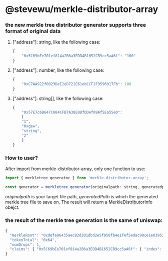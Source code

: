 # @stevewu/merkle-distributor-array

### **the new merkle tree distributor generator supports three format of original data**

1. ["address"]: string, like the following case:

    ```javascript
    {
        "0x5C69bEe701ef814a2B6a3EDD4B1652CB9cc5aA6f": "100"
    }

2. ["address"]: number, like the following case:

    ```javascript
    {
        "0xC7AA922f0823DeE2eD721E61ebCCF2F9596017Fb": 100
    }

3. ["address"]: string[], like the following case:

    ```javascript
    {
        "0x57E7c6B647C004CFB7A38E08fDDef09Af5Ea55eD": 
        [
        "1",
        "0xgew",
        "string",
        "2"
        ]
    }

### **How to user?**

After import from merkle-distributor-array, only one function to use:

```javascript
import { merkletree_generator } from 'merkle-distributor-array';

const generator = merkletree_generator(originalpath: string, generatedpath: string);
```

*originalpath* is your target file path, *generatedPath* is which the generated merkle tree file to save on. The result will return a MerkleDistributorInfo obejct.



### **the result of the merkle tree generation is the same of uniswap:**

```javascript
{
  "merkleRoot": "0xdefa96435aec82d201dbd2e5f050fb4e1fef5edac90ce1e03953f916a5e1132d",
  "tokenTotal": "0x64",
  "numDrops": 1,
  "claims": { "0x5C69bEe701ef814a2B6a3EDD4B1652CB9cc5aA6f": { "index": 0, "amount": "0x64", "proof": [] } }
}
